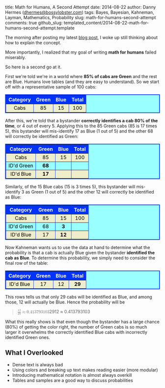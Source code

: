 title: Math for Humans, A Second Attempt
date: 2014-08-22
author: Danny Hermes (dhermes@bossylobster.com)
tags: Bayes, Bayesian, Kahneman, Layman, Mathematics, Probability
slug: math-for-humans-second-attempt
comments: true
github_slug: templated_content/2014-08-22-math-for-humans-second-attempt.template

The morning after posting my latest
[blog post](/2014/07/conditional-probabilities-in-thinking.html),
I woke up still thinking about how to explain the concept.

More importantly, I realized that my goal of writing
**math for humans** failed miserably.

So here is a second go at it.

First we're told we're in a world where **85% of cabs are Green**
and the rest are Blue. Humans love tables (and they are
easy to understand). So we start off with a representative sample of 100
cabs:

<!--- http://blogknowhow.blogspot.com/2011/01/how-add-table-blogger-blogspot-post.html -->
<style type="text/css">
.nobrtable br { display: none }
.nobrtable tr {text-align: center;}
.nobrtable tr.alt td {background-color: #eeeecc; color: black;}
.nobrtable td {text-align: center;}
.nobrtable caption {caption-side:bottom;}
</style>

<div style="margin-left: auto; margin-right: auto; text-align: center;">
<div class="nobrtable">
<table border="2" bordercolor="#0033FF" cellpadding="10" cellspacing="0" style="background-color: #99ffff; border-collapse: collapse; color: black; margin-left: auto; margin-right: auto; width: 100%px;">
<tbody>
<tr style="background-color: #0033ff; color: white; padding-bottom: 4px; padding-top: 5px;">
<th>Category</th>
<th>Green</th>
<th>Blue</th>
<th>Total</th>
</tr>
<tr class="alt">
<td>Cabs</td>
<td>85</td>
<td>15</td>
<td>100</td>
</tr>
</tbody></table>
</div>
</div>

After this, we're told that a bystander
**correctly identifies a cab 80% of the time**, or 4 out of every 5.
Applying this to the 85 Green cabs (85 is 17 times 5), this bystander
will mis-identify 17 as Blue (1 out of 5) and the other 68 will
correctly be identified as Green:

<div style="margin-left: auto; margin-right: auto; text-align: center;">
<div class="nobrtable">
<table border="2" bordercolor="#0033FF" cellpadding="10" cellspacing="0" style="background-color: #99ffff; border-collapse: collapse; color: black; margin-left: auto; margin-right: auto; width: 100%px;">
<tbody>
<tr style="background-color: #0033ff; color: white; padding-bottom: 4px; padding-top: 5px;">
<th>Category</th>
<th>Green</th>
<th>Blue</th>
<th>Total</th>
</tr>
<tr class="alt">
<td>Cabs</td>
<td>85</td>
<td>15</td>
<td>100</td>
</tr>
<tr>
<td>ID'd Green</td>
<td><b>68</b></td>
<td></td>
<td></td>
</tr>
<tr class="alt">
<td>ID'd Blue</td>
<td><b>17</b></td>
<td></td>
<td></td>
</tr>
</tbody></table>
</div>
</div>

Similarly, of the 15 Blue cabs (15 is 3 times 5), this bystander will
mis-identify 3 as Green (1 out of 5) and the other 12 will correctly be
identified as Blue:

<div style="margin-left: auto; margin-right: auto; text-align: center;">
<div class="nobrtable">
<table border="2" bordercolor="#0033FF" cellpadding="10" cellspacing="0" style="background-color: #99ffff; border-collapse: collapse; color: black; margin-left: auto; margin-right: auto; width: 100%px;">
<tbody>
<tr style="background-color: #0033ff; color: white; padding-bottom: 4px; padding-top: 5px;">
<th>Category</th>
<th>Green</th>
<th>Blue</th>
<th>Total</th>
</tr>
<tr class="alt">
<td>Cabs</td>
<td>85</td>
<td>15</td>
<td>100</td>
</tr>
<tr>
<td>ID'd Green</td>
<td>68</td>
<td><b>3</b></td>
<td></td>
</tr>
<tr class="alt">
<td>ID'd Blue</td>
<td>17</td>
<td><b>12</b></td>
<td></td>
</tr>
</tbody></table>
</div>
</div>

Now Kahneman wants us to use the data at hand to determine what the
probability is that a cab is <span>actually Blue</span> given the
bystander **identified the cab as Blue**. To determine this
probability, we simply need to consider the final row of the table:

<div style="margin-left: auto; margin-right: auto; text-align: center;">
<div class="nobrtable">
<table border="2" bordercolor="#0033FF" cellpadding="10" cellspacing="0" style="background-color: #99ffff; border-collapse: collapse; color: black; margin-left: auto; margin-right: auto; width: 100%px;">
<tbody>
<tr style="background-color: #0033ff; color: white; padding-bottom: 4px; padding-top: 5px;">
<th>Category</th>
<th>Green</th>
<th>Blue</th>
<th>Total</th>
</tr>
<tr class="alt">
<td>ID'd Blue</td>
<td>17</td>
<td>12</td>
<td><b>29</b></td>
</tr>
</tbody></table>
</div>
</div>

This rows tells us that only 29 cabs will be identified as Blue, and
among those, 12 will actually be Blue. Hence the probability will be

<div class="katex-elt"><blockquote>
<span class="katex"><span class="katex-mathml"><math><semantics><mrow><mfrac><mn>12</mn><mn>29</mn></mfrac><mo>&#8776;</mo><mn>0.413793103</mn></mrow><annotation encoding="application/x-tex">\frac{12}{29} \approx 0.413793103</annotation></semantics></math></span><span class="katex-html" aria-hidden="true"><span class="base"><span class="strut" style="height:1.190108em;vertical-align:-0.345em;"></span><span class="mord"><span class="mopen nulldelimiter"></span><span class="mfrac"><span class="vlist-t vlist-t2"><span class="vlist-r"><span class="vlist" style="height:0.845108em;"><span style="top:-2.6550000000000002em;"><span class="pstrut" style="height:3em;"></span><span class="sizing reset-size6 size3 mtight"><span class="mord mtight"><span class="mord mtight">2</span><span class="mord mtight">9</span></span></span></span><span style="top:-3.23em;"><span class="pstrut" style="height:3em;"></span><span class="frac-line" style="border-bottom-width:0.04em;"></span></span><span style="top:-3.394em;"><span class="pstrut" style="height:3em;"></span><span class="sizing reset-size6 size3 mtight"><span class="mord mtight"><span class="mord mtight">1</span><span class="mord mtight">2</span></span></span></span></span><span class="vlist-s">&#8203;</span></span><span class="vlist-r"><span class="vlist" style="height:0.345em;"><span></span></span></span></span></span><span class="mclose nulldelimiter"></span></span><span class="mspace" style="margin-right:0.2777777777777778em;"></span><span class="mrel">&#8776;</span><span class="mspace" style="margin-right:0.2777777777777778em;"></span></span><span class="base"><span class="strut" style="height:0.64444em;vertical-align:0em;"></span><span class="mord">0</span><span class="mord">.</span><span class="mord">4</span><span class="mord">1</span><span class="mord">3</span><span class="mord">7</span><span class="mord">9</span><span class="mord">3</span><span class="mord">1</span><span class="mord">0</span><span class="mord">3</span></span></span></span>
</blockquote></div>

What this really shows is that even though the bystander has a large
chance (80%) of getting the color right, the number of Green cabs is
so much larger it overwhelms the correctly identified Blue cabs with
incorrectly identified Green ones.

What I Overlooked
-----------------

-   Dense text is always bad
-   Using colors and breaking up text makes reading easier (more
    modular)
-   Introducing mathematical notation is almost always overkill
-   Tables and samples are a good way to discuss probabilities
